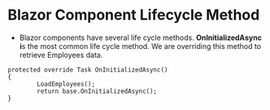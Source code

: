 # Blazor Component Lifecycle Method

*  Blazor components have several life cycle methods. **OnInitializedAsync i**s the most common life cycle method. We are overriding this method to retrieve Employees data.

```text
protected override Task OnInitializedAsync()
{
        LoadEmployees();
        return base.OnInitializedAsync();
}
```

